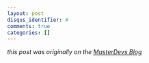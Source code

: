```yaml
---
layout: post
disqus_identifier: #
comments: true
categories: []
---
```


_this post was originally on the [MasterDevs Blog](http://blog.masterdevs.com/xf-day-3/)_
